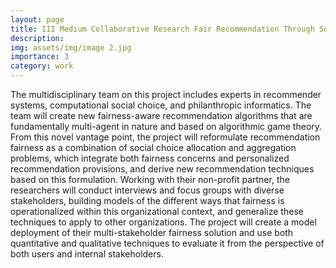 ```yaml
---
layout: page
title: III Medium Collaborative Research Fair Recommendation Through Social Choice
description: 
img: assets/img/image 2.jpg
importance: 3
category: work
---
```

The multidisciplinary team on this project includes experts in recommender systems, computational social choice, and philanthropic informatics. The team will create new fairness-aware recommendation algorithms that are fundamentally multi-agent in nature and based on algorithmic game theory. From this novel vantage point, the project will reformulate recommendation fairness as a combination of social choice allocation and aggregation problems, which integrate both fairness concerns and personalized recommendation provisions, and derive new recommendation techniques based on this formulation. Working with their non-profit partner, the researchers will conduct interviews and focus groups with diverse stakeholders, building models of the different ways that fairness is operationalized within this organizational context, and generalize these techniques to apply to other organizations. The project will create a model deployment of their multi-stakeholder fairness solution and use both quantitative and qualitative techniques to evaluate it from the perspective of both users and internal stakeholders.